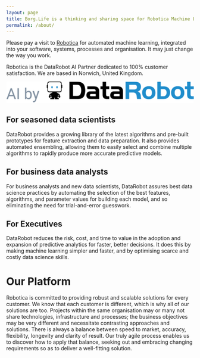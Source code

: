 ```yaml
---
layout: page
title: Borg.Life is a thinking and sharing space for Robotica Machine Learning
permalink: /about/
---
```


Please pay a visit to [Robotica](https://robotica.ml/) for automated machine learning, integrated into your software, systems, processes and organisation.  It may just change the way you work.

Robotica is the DataRobot AI Partner dedicated to 100% customer satisfaction.  We are based in Norwich, United Kingdom.



![DataRobot AI Partner](/img/DataRobot_AI_by-Horizontal-Black-Color.png)

## For seasoned data scientists 
DataRobot provides a growing library of the latest algorithms and pre-built prototypes for feature extraction and data preparation. It also provides automated ensembling, allowing them to easily select and combine multiple algorithms to rapidly produce more accurate predictive models. 

## For business data analysts 
For business analysts and new data scientists, DataRobot assures best data science practices by automating the selection of the best features, algorithms, and parameter values for building each model, and so eliminating the need for trial-and-error guesswork. 

## For Executives 
DataRobot reduces the risk, cost, and time to value in the adoption and expansion of predictive analytics for faster, better decisions. It does this by making machine learning simpler and faster, and by optimising scarce and costly data science skills. 


# Our Platform
Robotica is committed to providing robust and scalable solutions for every customer. We know that each customer is different, which is why all of our solutions are too. Projects within the same organisation may or many not share technologies, infrastructure and processes; the business objectives may be very different and necessitate contrasting approaches and solutions. There is always a balance between speed to market, accuracy, flexibility, longevity and clarity of result. Our truly agile process enables us to discover how to apply that balance, seeking out and embracing changing requirements so as to deliver a well-fitting solution.